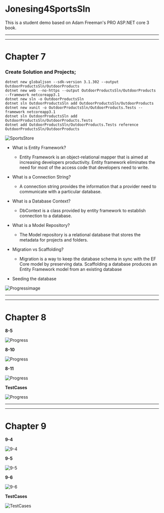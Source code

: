 # Jonesing4SportsSln

This is a student demo based on Adam Freeman's PRO ASP.NET core 3 book.

***
***

#  Chapter 7

### Create Solution and Projects;

    dotnet new globaljson --sdk-version 3.1.302 --output OutdoorProductsSln/OutdoorProducts
    dotnet new web --no-https --output OutdoorProductsSln/OutdoorProducts --framework netcoreapp3.1
    dotnet new sln -o OutdoorProductsSln
    dotnet sln OutdoorProductsSln add OutdoorProductsSln/OutdoorProducts 
    dotnet new xunit -o OutdoorProductsSln/OutdoorProducts.Tests --framework netcoreapp3.1
    dotnet sln OutdoorProductsSln add OutdoorProductsSln/OutdoorProducts.Tests 
    dotnet add OutdoorProductsSln/OutdoorProducts.Tests reference OutdoorProductsSln/OutdoorProducts


![SportsStore](https://github.com/JacobJones6154/Jonesing4SportsSln/blob/master/Clips/Sportsstore.PNG)


* What is Entity Framework?
    * Entity Framework is an object-relational mapper that is aimed at increasing developers productivity. Entity framework eliminates the need for most of the access code that developers need to write. 

* What is a Connection String?
    * A connection string provides the information that a provider need to communicate with a particular database. 

* What is a Database Context?
    * DbContext is a class provided by entity framework to establish connection to a database.

* What is a Model Repository?
    * The Model repository is a relational database that stores the metadata for projects and folders.

* Migration vs Scaffolding?
    * Migration is a way to keep the database schema in sync with the EF Core model by preserving data.  Scaffolding a database produces an Entity Framework model from an existing database
    
* Seeding the database

![Progressimage](https://github.com/JacobJones6154/Jonesing4SportsSln/blob/master/Clips/7-9.PNG)

***
***

# Chapter 8

**8-5**

![Progress](https://github.com/JacobJones6154/Jonesing4SportsSln/blob/master/Clips/8-5.PNG)

**8-10**

![Progress](https://github.com/JacobJones6154/Jonesing4SportsSln/blob/master/Clips/8-10.PNG)

**8-11**

![Progress](https://github.com/JacobJones6154/Jonesing4SportsSln/blob/master/Clips/8-11.PNG)

**TestCases**

![Progress](https://github.com/JacobJones6154/Jonesing4SportsSln/blob/master/Clips/TestCases.PNG)

***
***

# Chapter 9

**9-4**

![9-4](https://github.com/JacobJones6154/Jonesing4SportsSln/blob/master/Clips/9-4.PNG)

**9-5**

![9-5](https://github.com/JacobJones6154/Jonesing4SportsSln/blob/master/Clips/9-5.PNG)

**9-6**

![9-6](https://github.com/JacobJones6154/Jonesing4SportsSln/blob/master/Clips/9-6.PNG)

**TestCases**

![TestCases](https://github.com/JacobJones6154/Jonesing4SportsSln/blob/master/Clips/TestCasesCh9.PNG)



